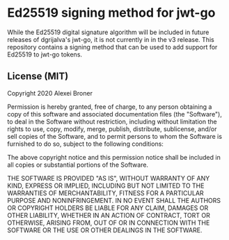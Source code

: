 Ed25519 signing method for jwt-go
=================================

While the Ed25519 digital signature algorithm will be included in future
releases of dgrijalva's jwt-go, it is not currently in in the v3 release. This
repository contains a signing method that can be used to add support for
Ed25519 to jwt-go tokens.

## License (MIT)

Copyright 2020 Alexei Broner

Permission is hereby granted, free of charge, to any person obtaining a copy of
this software and associated documentation files (the "Software"), to deal in
the Software without restriction, including without limitation the rights to
use, copy, modify, merge, publish, distribute, sublicense, and/or sell copies
of the Software, and to permit persons to whom the Software is furnished to do
so, subject to the following conditions:

The above copyright notice and this permission notice shall be included in all
copies or substantial portions of the Software.

THE SOFTWARE IS PROVIDED "AS IS", WITHOUT WARRANTY OF ANY KIND, EXPRESS OR
IMPLIED, INCLUDING BUT NOT LIMITED TO THE WARRANTIES OF MERCHANTABILITY,
FITNESS FOR A PARTICULAR PURPOSE AND NONINFRINGEMENT. IN NO EVENT SHALL THE
AUTHORS OR COPYRIGHT HOLDERS BE LIABLE FOR ANY CLAIM, DAMAGES OR OTHER
LIABILITY, WHETHER IN AN ACTION OF CONTRACT, TORT OR OTHERWISE, ARISING FROM,
OUT OF OR IN CONNECTION WITH THE SOFTWARE OR THE USE OR OTHER DEALINGS IN THE
SOFTWARE.
